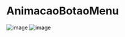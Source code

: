 # AnimacaoBotaoMenu
![image](https://user-images.githubusercontent.com/108469634/178563245-048d6efd-817d-43a1-b2cf-852aba0d153d.png)
![image](https://user-images.githubusercontent.com/108469634/178563546-f5179f83-7555-45cc-8fef-2ca97be9ed49.png)

